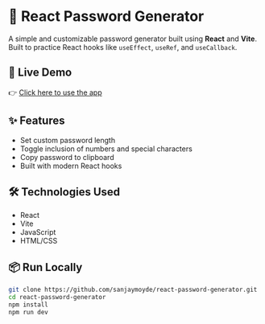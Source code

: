 # 🔐 React Password Generator

A simple and customizable password generator built using **React** and **Vite**. Built to practice React hooks like `useEffect`, `useRef`, and `useCallback`.

## 🚀 Live Demo

👉 [Click here to use the app](https://react-password-generator-plum.vercel.app)

## ✨ Features

- Set custom password length
- Toggle inclusion of numbers and special characters
- Copy password to clipboard
- Built with modern React hooks

## 🛠️ Technologies Used

- React
- Vite
- JavaScript
- HTML/CSS

## 📦 Run Locally

```bash
git clone https://github.com/sanjaymoyde/react-password-generator.git
cd react-password-generator
npm install
npm run dev
 